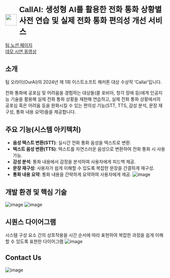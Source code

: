 
<h1 style="display: flex; align-items: center; font-size: 24px; font-family: Arial, sans-serif;">
    <img src="https://github.com/zooodung/callai/assets/106976486/cefead53-097e-43ab-9657-53745122c8ce" style="width: 36px; height: auto; vertical-align: middle; margin-right: 8px;"/> 
    CallAI: 생성형 AI를 활용한 전화 통화 상황별 사전 연습 및 실제 전화 통화 편의성 개선 서비스
</h1>

[팀 노션 페이지](https://eager-clownfish-449.notion.site/OurAi-Callai-7bd21113092b427aa6db62e2530fe5e7)  
[데모 시연 동영상](https://youtu.be/M86FHG9q2GA?si=D7MQj7WrVf5AIpbf)

## 소개
팀 오라이(OurAi)의 2024년 제 1회 이스트소프트 해커톤 대상 수상작 'Callai'입니다.  

전화 통화에 공포심 및 어려움을 경험하는 대상들(콜 포비아, 청각 장애 등)에게 인공지능 기술을 활용해 실제 전화 통화 상황을 재현해 연습하고, 실제 전화 통화 상황에서의 공포심 혹은 어려움 등을 완화시킬 수 있는 편의성 기능(STT, TTS, 감성 분석, 문장 재구성, 통화 내용 요약)들을 제공합니다.

## 주요 기능(시스템 아키텍처)
- **음성 텍스트 변환(STT)**: 실시간 전화 통화 음성을 텍스트로 변환.
- **텍스트 음성 변환(TTS)**: 텍스트를 자연스러운 음성으로 변환하여 전화 통화 시 사용 가능.
- **감성 분석**: 통화 내용에서 감정을 분석하여 사용자에게 피드백 제공.
- **문장 재구성**: 사용자가 쉽게 이해할 수 있도록 복잡한 문장을 간결하게 재구성.
- **통화 내용 요약**: 통화 내용을 간략하게 요약하여 사용자에게 제공.
![image](https://github.com/zooodung/callai/assets/106976486/106a317f-b4df-42ed-ab26-d75f6aae02ab)

## 개발 환경 및 핵심 기술
![image](https://github.com/zooodung/callai/assets/106976486/85d74872-af93-4fce-b7ed-5186bd821f48)
![image](https://github.com/zooodung/callai/assets/106976486/453cb64d-283e-46c5-818b-dc4c45083da7)

## 시퀀스 다이어그램
시스템 구성 요소 간의 상호작용을 시간 순서에 따라 표현하여 복잡한 과정을 쉽게 이해할 수 있도록 표현한 다이어그램
![image](https://github.com/zooodung/callai/assets/106976486/ecc11648-1eeb-495a-9577-0e4fc2cad26f)

## Contact Us
![image](https://github.com/zooodung/callai/assets/106976486/28a2dc94-87e0-49ef-bd46-5bdb144569d9)
